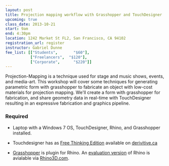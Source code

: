 ```yaml
---
layout: post
title: Projection mapping workflow with Grasshopper and TouchDesigner
upcoming: true
class_date: 2013-10-21
start: 9am
end: 4:30pm
location: 1242 Market St FL2, San Francisco, CA 94102
registration_url: register
instructor: Gabriel Dunne
fee_list: [["Students", 	  "$60"],
           ["Freelancers", 	"$120"],
           ["Corporate", 	  "$220"]]
---
```


Projection-Mapping is a technique used for stage and music shows, events, and media-art. This workshop will cover some techniques for generating parametric form with grasshopper to fabricate an object with low-cost materials for projection mapping. We'll create a form with grasshopper for fabrication, and share geometry data in real-time with TouchDesigner resulting in an expressive fabrication and graphics pipeline. 


### Required

- Laptop with a Windows 7 OS, TouchDesigner, Rhino, and Grasshopper installed.

- Touchdesigner has as [Free Thinking Edition](http://www.derivative.ca/088/Downloads/) available on [derivitive.ca](http://www.derivative.ca)
- [Grasshopper](http://www.grasshopper3d.com/) is plugin for Rhino. An [evaluation version](http://www.rhino3d.com/download) of Rhino is avialable via [Rhino3D.com](http://www.rhino3d.com).



